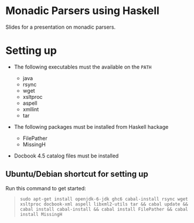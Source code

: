 Monadic Parsers using Haskell
=============================

Slides for a presentation on monadic parsers.

Setting up
==========

* The following executables must the available on the `PATH`
  * java
  * rsync
  * wget 
  * xsltproc
  * aspell
  * xmllint
  * tar

* The following packages must be installed from Haskell hackage
  * FilePather
  * MissingH

* Docbook 4.5 catalog files must be installed

Ubuntu/Debian shortcut for setting up
-------------------------------------

Run this command to get started:
> `sudo apt-get install openjdk-6-jdk ghc6 cabal-install rsync wget xsltproc docbook-xml aspell libxml2-utils tar && cabal update && cabal install cabal-install && cabal install FilePather && cabal install MissingH`

